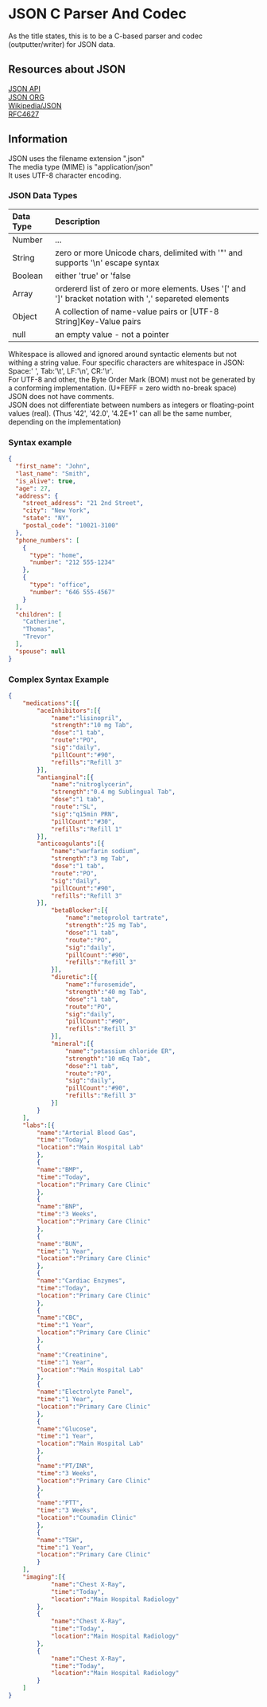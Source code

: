 # JSON C Parser And Codec
As the title states, this is to be a C-based parser and codec (outputter/writer) for JSON data.  

## Resources about JSON
[JSON API](https://jsonapi.org/examples/)  
[JSON ORG](https://json.org/example)  
[Wikipedia/JSON](https://en.wikipedia.org/wiki/JSON)  
[RFC4627](https://datatracker.ietf.org/doc/html/rfc4627)  

## Information
JSON uses the filename extension ".json"  
The media type (MIME) is "application/json"  
It uses UTF-8 character encoding.  

### JSON Data Types
| Data Type | Description |
| :-- | :-- |
| Number | ... |
| String | zero or more Unicode chars, delimited with '"' and supports '\n' escape syntax |
| Boolean | either 'true' or 'false |
| Array	| ordererd list of zero or more elements. Uses '[' and ']' bracket notation with ',' separeted elements |
| Object | A collection of name-value pairs or [UTF-8 String]Key-Value pairs |
| null | an empty value - not a pointer |

Whitespace is allowed and ignored around syntactic elements but not withing a string value.
Four specific characters are whitespace in JSON: Space:' ', Tab:'\t', LF:'\n', CR:'\r'.  
For UTF-8 and other, the Byte Order Mark (BOM) must not be generated by a conforming implementation. (U+FEFF = zero width no-break space)  
JSON does not have comments.  
JSON does not differentiate between numbers as integers or floating-point values (real).  (Thus '42', '42.0', '4.2E+1' can all be the same number, depending on the implementation)  


### Syntax example
```json
{
  "first_name": "John",
  "last_name": "Smith",
  "is_alive": true,
  "age": 27,
  "address": {
    "street_address": "21 2nd Street",
    "city": "New York",
    "state": "NY",
    "postal_code": "10021-3100"
  },
  "phone_numbers": [
    {
      "type": "home",
      "number": "212 555-1234"
    },
    {
      "type": "office",
      "number": "646 555-4567"
    }
  ],
  "children": [
    "Catherine",
    "Thomas",
    "Trevor"
  ],
  "spouse": null
}
```

### Complex Syntax Example
```json
{
    "medications":[{
        "aceInhibitors":[{
            "name":"lisinopril",
            "strength":"10 mg Tab",
            "dose":"1 tab",
            "route":"PO",
            "sig":"daily",
            "pillCount":"#90",
            "refills":"Refill 3"
        }],
        "antianginal":[{
            "name":"nitroglycerin",
            "strength":"0.4 mg Sublingual Tab",
            "dose":"1 tab",
            "route":"SL",
            "sig":"q15min PRN",
            "pillCount":"#30",
            "refills":"Refill 1"
        }],
        "anticoagulants":[{
            "name":"warfarin sodium",
            "strength":"3 mg Tab",
            "dose":"1 tab",
            "route":"PO",
            "sig":"daily",
            "pillCount":"#90",
            "refills":"Refill 3"
        }],
            "betaBlocker":[{
                "name":"metoprolol tartrate",
                "strength":"25 mg Tab",
                "dose":"1 tab",
                "route":"PO",
                "sig":"daily",
                "pillCount":"#90",
                "refills":"Refill 3"
            }],
            "diuretic":[{
                "name":"furosemide",
                "strength":"40 mg Tab",
                "dose":"1 tab",
                "route":"PO",
                "sig":"daily",
                "pillCount":"#90",
                "refills":"Refill 3"
            }],
            "mineral":[{
                "name":"potassium chloride ER",
                "strength":"10 mEq Tab",
                "dose":"1 tab",
                "route":"PO",
                "sig":"daily",
                "pillCount":"#90",
                "refills":"Refill 3"
            }]
        }
    ],
    "labs":[{
        "name":"Arterial Blood Gas",
        "time":"Today",
        "location":"Main Hospital Lab"      
        },
        {
        "name":"BMP",
        "time":"Today",
        "location":"Primary Care Clinic"    
        },
        {
        "name":"BNP",
        "time":"3 Weeks",
        "location":"Primary Care Clinic"    
        },
        {
        "name":"BUN",
        "time":"1 Year",
        "location":"Primary Care Clinic"    
        },
        {
        "name":"Cardiac Enzymes",
        "time":"Today",
        "location":"Primary Care Clinic"    
        },
        {
        "name":"CBC",
        "time":"1 Year",
        "location":"Primary Care Clinic"    
        },
        {
        "name":"Creatinine",
        "time":"1 Year",
        "location":"Main Hospital Lab"  
        },
        {
        "name":"Electrolyte Panel",
        "time":"1 Year",
        "location":"Primary Care Clinic"    
        },
        {
        "name":"Glucose",
        "time":"1 Year",
        "location":"Main Hospital Lab"  
        },
        {
        "name":"PT/INR",
        "time":"3 Weeks",
        "location":"Primary Care Clinic"    
        },
        {
        "name":"PTT",
        "time":"3 Weeks",
        "location":"Coumadin Clinic"    
        },
        {
        "name":"TSH",
        "time":"1 Year",
        "location":"Primary Care Clinic"    
        }
    ],
    "imaging":[{
            "name":"Chest X-Ray",
            "time":"Today",
            "location":"Main Hospital Radiology"    
        },
        {
            "name":"Chest X-Ray",
            "time":"Today",
            "location":"Main Hospital Radiology"    
        },
        {
            "name":"Chest X-Ray",
            "time":"Today",
            "location":"Main Hospital Radiology"    
        }
    ]
}
```

